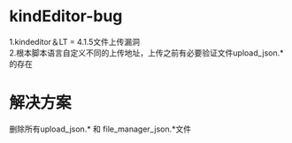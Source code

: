 # kindEditor-bug
1.kindeditor＆LT = 4.1.5文件上传漏洞<br/>
2.根本脚本语言自定义不同的上传地址，上传之前有必要验证文件upload_json.*的存在<br/>
# 解决方案
删除所有upload_json.* 和 file_manager_json.*文件
